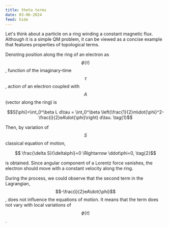 ```yaml
---
title: theta terms
date: 03-06-2024
feed: hide
---
```

Let's think about a particle on a ring winding a constant magnetic flux. Although it is a simple QM problem, it can be viewed as a concise example that features properties of topological terms.

Denoting position along the ring of an electron as $$\phi(\tau)$$, function of the imaginary-time $$\tau$$, action of an electron coupled with $$A$$ (vector along the ring) is

$$S[\phi]=\int_0^\beta L d\tau = \int_0^\beta \left(\frac{1}{2}m\dot{\phi}^2-\frac{i}{2}eA\dot{\phi}\right) d\tau. \tag{1}$$ 

Then, by variation of $$S$$ classical equation of motion,

$$ \frac{\delta S}{\delta\phi}=0 \Rightarrow \ddot\phi=0, \tag{2}$$

is obtained. Since angular component of a Lorentz force vanishes, the electron should move with a constant velocity along the ring.

During the process, we could observe that the second term in the Lagrangian, $$-\frac{i}{2}eA\dot{\phi}$$, does not influence the equations of motion. It means that the term does not vary with local variations of $$\phi(\tau)$$. 